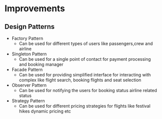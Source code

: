 # Improvements

## Design Patterns

- Factory Pattern
  - Can be used for different types of users like passengers,crew and airline
- Singleton Pattern
  - Can be used for a single point of contact for payment processing and booking manager
- Facade Pattern
  - Can be used for providing simplified interface for interacting with complex like flight search, booking flights and seat selection
- Observer Pattern
  - Can be used for notifying the users for booking status airline related status
- Strategy Pattern
  - Can be used for different pricing strategies for flights like festival hikes dynamic pricing etc
